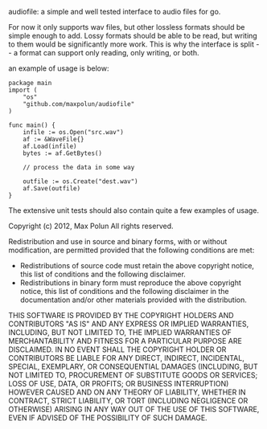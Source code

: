 audiofile: a simple and well tested interface to audio files for go.

For now it only supports wav files, but other lossless formats should be simple
enough to add. Lossy formats should be able to be read, but writing to them
would be significantly more work. This is why the interface is split -- a format can 
support only reading, only writing, or both.

an example of usage is below:

    package main
    import (
    	"os"
    	"github.com/maxpolun/audiofile"
    )

    func main() {
    	infile := os.Open("src.wav")
    	af := &WaveFile{}
    	af.Load(infile)
    	bytes := af.GetBytes()

    	// process the data in some way

    	outfile := os.Create("dest.wav")
    	af.Save(outfile)
    }

The extensive unit tests should also contain quite a few examples of usage.


Copyright (c) 2012, Max Polun
All rights reserved.

Redistribution and use in source and binary forms, with or without modification, are permitted provided that the following conditions are met:

* Redistributions of source code must retain the above copyright notice, this list of conditions and the following disclaimer.
* Redistributions in binary form must reproduce the above copyright notice, this list of conditions and the following disclaimer in the documentation and/or other materials provided with the distribution.

THIS SOFTWARE IS PROVIDED BY THE COPYRIGHT HOLDERS AND CONTRIBUTORS "AS IS" AND ANY EXPRESS OR IMPLIED WARRANTIES, INCLUDING, BUT NOT LIMITED TO, THE IMPLIED WARRANTIES OF MERCHANTABILITY AND FITNESS FOR A PARTICULAR PURPOSE ARE DISCLAIMED. IN NO EVENT SHALL THE COPYRIGHT HOLDER OR CONTRIBUTORS BE LIABLE FOR ANY DIRECT, INDIRECT, INCIDENTAL, SPECIAL, EXEMPLARY, OR CONSEQUENTIAL DAMAGES (INCLUDING, BUT NOT LIMITED TO, PROCUREMENT OF SUBSTITUTE GOODS OR SERVICES; LOSS OF USE, DATA, OR PROFITS; OR BUSINESS INTERRUPTION) HOWEVER CAUSED AND ON ANY THEORY OF LIABILITY, WHETHER IN CONTRACT, STRICT LIABILITY, OR TORT (INCLUDING NEGLIGENCE OR OTHERWISE) ARISING IN ANY WAY OUT OF THE USE OF THIS SOFTWARE, EVEN IF ADVISED OF THE POSSIBILITY OF SUCH DAMAGE.